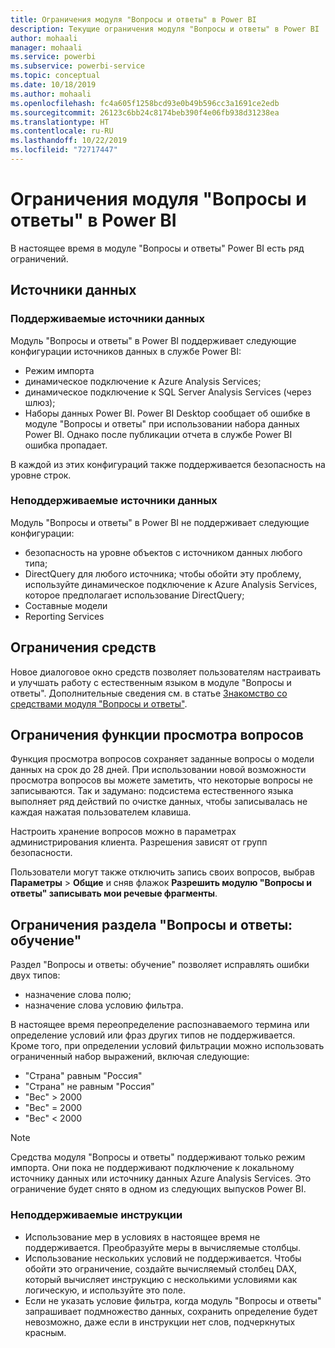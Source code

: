 ```yaml
---
title: Ограничения модуля "Вопросы и ответы" в Power BI
description: Текущие ограничения модуля "Вопросы и ответы" в Power BI
author: mohaali
manager: mohaali
ms.service: powerbi
ms.subservice: powerbi-service
ms.topic: conceptual
ms.date: 10/18/2019
ms.author: mohaali
ms.openlocfilehash: fc4a605f1258bcd93e0b49b596cc3a1691ce2edb
ms.sourcegitcommit: 26123c6bb24c8174beb390f4e06fb938d31238ea
ms.translationtype: HT
ms.contentlocale: ru-RU
ms.lasthandoff: 10/22/2019
ms.locfileid: "72717447"
---
```

# <a name="limitations-of-power-bi-qa"></a>Ограничения модуля "Вопросы и ответы" в Power BI

В настоящее время в модуле "Вопросы и ответы" Power BI есть ряд ограничений.

## <a name="data-sources"></a>Источники данных

### <a name="supported-data-sources"></a>Поддерживаемые источники данных

Модуль "Вопросы и ответы" в Power BI поддерживает следующие конфигурации источников данных в службе Power BI:

- Режим импорта
- динамическое подключение к Azure Analysis Services;
- динамическое подключение к SQL Server Analysis Services (через шлюз);
- Наборы данных Power BI. Power BI Desktop сообщает об ошибке в модуле "Вопросы и ответы" при использовании набора данных Power BI. Однако после публикации отчета в службе Power BI ошибка пропадает.

В каждой из этих конфигураций также поддерживается безопасность на уровне строк.

### <a name="data-sources-not-supported"></a>Неподдерживаемые источники данных

Модуль "Вопросы и ответы" в Power BI не поддерживает следующие конфигурации:

- безопасность на уровне объектов с источником данных любого типа;
- DirectQuery для любого источника; чтобы обойти эту проблему, используйте динамическое подключение к Azure Analysis Services, которое предполагает использование DirectQuery;
- Составные модели
- Reporting Services 

## <a name="tooling-limitations"></a>Ограничения средств

Новое диалоговое окно средств позволяет пользователям настраивать и улучшать работу с естественным языком в модуле "Вопросы и ответы". Дополнительные сведения см. в статье [Знакомство со средствами модуля "Вопросы и ответы"](q-and-a-tooling-intro.md).

## <a name="review-question-limitations"></a>Ограничения функции просмотра вопросов

Функция просмотра вопросов сохраняет заданные вопросы о модели данных на срок до 28 дней. При использовании новой возможности просмотра вопросов вы можете заметить, что некоторые вопросы не записываются. Так и задумано: подсистема естественного языка выполняет ряд действий по очистке данных, чтобы записывалась не каждая нажатая пользователем клавиша.

Настроить хранение вопросов можно в параметрах администрирования клиента. Разрешения зависят от групп безопасности. 

Пользователи могут также отключить запись своих вопросов, выбрав **Параметры** > **Общие** и сняв флажок **Разрешить модулю "Вопросы и ответы" записывать мои речевые фрагменты**. 

## <a name="teach-qa-limitations"></a>Ограничения раздела "Вопросы и ответы: обучение"

Раздел "Вопросы и ответы: обучение" позволяет исправлять ошибки двух типов:

- назначение слова полю;
- назначение слова условию фильтра.

В настоящее время переопределение распознаваемого термина или определение условий или фраз других типов не поддерживается. Кроме того, при определении условий фильтрации можно использовать ограниченный набор выражений, включая следующие:

- "Страна" равным "Россия"
- "Страна" не равным "Россия"
- "Вес" > 2000
- "Вес" = 2000
- "Вес" < 2000

> [!NOTE]
> Средства модуля "Вопросы и ответы" поддерживают только режим импорта. Они пока не поддерживают подключение к локальному источнику данных или источнику данных Azure Analysis Services. Это ограничение будет снято в одном из следующих выпусков Power BI.

### <a name="statements-not-supported"></a>Неподдерживаемые инструкции

- Использование мер в условиях в настоящее время не поддерживается. Преобразуйте меры в вычисляемые столбцы.
- Использование нескольких условий не поддерживается. Чтобы обойти это ограничение, создайте вычисляемый столбец DAX, который вычисляет инструкцию с несколькими условиями как логическую, и используйте это поле.
- Если не указать условие фильтра, когда модуль "Вопросы и ответы" запрашивает подмножество данных, сохранить определение будет невозможно, даже если в инструкции нет слов, подчеркнутых красным.

